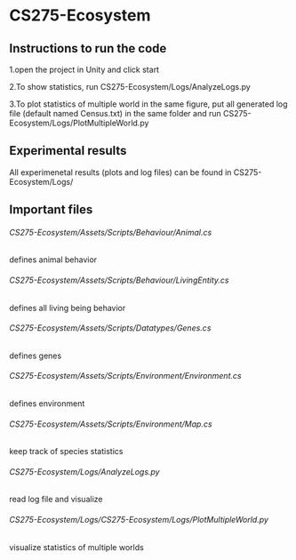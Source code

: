 # CS275-Ecosystem
## Instructions to run the code
1.open the project in Unity and click start

2.To show statistics, run CS275-Ecosystem/Logs/AnalyzeLogs.py

3.To plot statistics of multiple world in the same figure, put all generated log file (default named Census.txt) in the same folder and run CS275-Ecosystem/Logs/PlotMultipleWorld.py

## Experimental results
All experimenetal results (plots and log files) can be found in CS275-Ecosystem/Logs/

## Important files
###### CS275-Ecosystem/Assets/Scripts/Behaviour/Animal.cs
defines animal behavior
###### CS275-Ecosystem/Assets/Scripts/Behaviour/LivingEntity.cs
defines all living being behavior
###### CS275-Ecosystem/Assets/Scripts/Datatypes/Genes.cs
defines genes
###### CS275-Ecosystem/Assets/Scripts/Environment/Environment.cs
defines environment
###### CS275-Ecosystem/Assets/Scripts/Environment/Map.cs
keep track of species statistics
###### CS275-Ecosystem/Logs/AnalyzeLogs.py
read log file and visualize
###### CS275-Ecosystem/Logs/CS275-Ecosystem/Logs/PlotMultipleWorld.py
visualize statistics of multiple worlds
